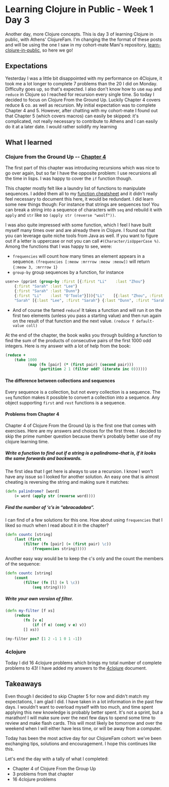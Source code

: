 # Learning Clojure in Public - Week 1 Day 3

Another day, more Clojure concepts. This is day 3 of learning Clojure in public, with Athens' ClojureFam. I'm changing the the format of these posts and will be using the one I saw in my cohort-mate Mani's repository, [learn-clojure-in-public](https://github.com/itsrainingmani/learn-clojure-in-public/blob/master/week1/june-23-2020.md), so here we go!

## Expectations

Yesterday I was a little bit disappointed with my performance on 4Clojure, it took me a lot longer to complete 7 problems than the 20 I did on Monday. Difficulty goes up, so that's expected. I also don't know how to use `map` and `reduce` in Clojure so I reached for recursion every single time. So today I decided to focus on Clojure From the Ground Up. Luckily Chapter 4 covers reduce & co. as well as recursion.
My initial expectation was to complete Chapter 4 and 5. However, after chatting with my cohort-mate I found out that Chapter 5 (which covers macros) can easily be skipped: it's complicated, not really necessary to contribute to Athens and I can easily do it at a later date. I would rather solidify my learning

## What I learned

### Clojure from the Ground Up -- [Chapter 4](https://aphyr.com/posts/304-clojure-from-the-ground-up-sequences)

The first part of this chapter was introducing recursions which was nice to go over again, but so far I have the opposite problem: I use recursions all the time in lisps. I was happy to cover the `if` function though.

This chapter mostly felt like a laundry list of functions to manipulate sequences. I added them all to my [function cheatsheet](../functions.md) and it didn't really feel necessary to document this here, it would be redundant. I did learn some new things though:
For instance that strings are sequences too! You can break a string into a sequence of characters with `seq` and rebuild it with `apply` and `str` like so `(apply str (reverse "woolf"))`.

I was also quite impressed with some function, which I feel I have built myself many times over and are already there in Clojure. I found out that you can leverage quite niche tools from Java as well. If you want to figure out if a letter is uppercase or not you can call `#(Character/isUpperCase %)`.
Among the functions that I was happy to see, were:

-   `frequencies` will count how many times an element appears in a sequence. `(frequencies [:meow :mrrrow :meow :meow])` will return `{:meow 3, :mrrrow 1}`
-   `group-by` group sequences by a function, for instance

```clojure
user=> (pprint (group-by :first [{:first "Li"    :last "Zhou"}
    {:first "Sarah" :last "Lee"}
    {:first "Sarah" :last "Dunn"}
    {:first "Li"    :last "O'Toole"}])){"Li"    [{:last "Zhou", :first "Li"}   {:last "O'Toole", :first "Li"}],
    "Sarah" [{:last "Lee", :first "Sarah"} {:last "Dunn", :first "Sarah"}]}
```

-   And of course the famed `reduce`! It takes a function and will run it on the first two elements (unless you pass a starting value) and then run again on the result of that function and the next value. `(reduce f default-value coll)`

At the end of the chapter, the book walks you through building a function to find the sum of the products of consecutive pairs of the first 1000 odd integers. Here is my answer with a lot of help from the book:

```clojure
(reduce +
	(take 1000
          (map (fn [pair] (* (first pair) (second pair)))
               (partition 2 1 (filter odd? (iterate inc 0))))))
```

#### The difference between collections and sequences

Every sequence is a collection, but not every collection is a sequence.
The `seq` function makes it possible to convert a collection into a sequence. Any object supporting `first` and `rest` functions is a sequence.

#### Problems from Chapter 4

Chapter 4 of Clojure From the Ground Up is the first one that comes with exercises. Here are my answers and choices for the first three. I decided to skip the prime number question because there's probably better use of my clojure learning time.

##### Write a function to find out if a string is a palindrome–that is, if it looks the same forwards and backwards.

The first idea that I get here is always to use a recursion. I know I won't have any issue so I looked for another solution.
An easy one that is almost cheating is reversing the string and making sure it matches:

```clojure
(defn palindrome? [word]
    (= word (apply str (reverse word))))
```

##### Find the number of ‘c’s in “abracadabra”.

I can find of a few solutions for this one. How about using `frequencies` that I liked so much when I read about it in the chapter?

```clojure
(defn countc [string]
    (last (first
        (filter (fn [pair] (= (first pair) \c))
            (frequencies string)))))
```

Another easy way would be to keep the c's only and the count the members of the sequence:

```clojure
(defn countc [string]
    (count
    	(filter (fn [l] (= l \c))
         	(seq string))))
```

##### Write your own version of filter.

```clojure
(defn my-filter [f xs]
    (reduce
        (fn [v e]
            (if (f e) (conj v e) v))
        [] xs))

(my-filter pos? [1 2 -1 1 0 1 -1])
```

### 4clojure

Today I did 16 4clojure problems which brings my total number of complete problems to 43! I have added my answers to the [4clojure](../code/4clojure.md) document.

## Takeaways

Even though I decided to skip Chapter 5 for now and didn't match my expectations, I am glad I did. I have taken in a lot information in the past few days. I wouldn't want to overload myself with too much, and time spent applying this new knowledge is probably better spent. It's not a sprint, but a marathon! I will make sure over the next few days to spend some time to review and make flash cards. This will most likely be tomorrow and over the weekend when I will either have less time, or will be away from a computer.

Today has been the most active day for our ClojureFam cohort: we've been exchanging tips, solutions and encouragement. I hope this continues like this.

Let's end the day with a tally of what I completed:

-   Chapter 4 of Clojure From the Group Up
-   3 problems from that chapter
-   16 4clojure problems
